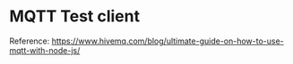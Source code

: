 # MQTT Test client

Reference: https://www.hivemq.com/blog/ultimate-guide-on-how-to-use-mqtt-with-node-js/